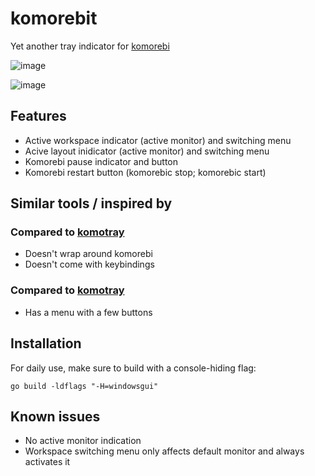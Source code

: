 # komorebit
Yet another tray indicator for [komorebi](https://github.com/LGUG2Z/komorebi/)

![image](https://github.com/user-attachments/assets/7693ece1-82bd-4c44-bf2d-f4149995e19d)

![image](https://github.com/user-attachments/assets/192e76ba-f3ad-4280-a109-0bfd367f95cb)

## Features
- Active workspace indicator (active monitor) and switching menu
- Acive layout inidicator (active monitor) and switching menu
- Komorebi pause indicator and button
- Komorebi restart button (komorebic stop; komorebic start)

## Similar tools / inspired by
### Compared to [komotray](https://github.com/joshprk/komotray)
- Doesn't wrap around komorebi
- Doesn't come with keybindings
### Compared to [komotray](https://github.com/joshprk/komotray)
- Has a menu with a few buttons

## Installation
For daily use, make sure to build with a console-hiding flag:
```
go build -ldflags "-H=windowsgui"
```

## Known issues
- No active monitor indication
- Workspace switching menu only affects default monitor and always activates it
